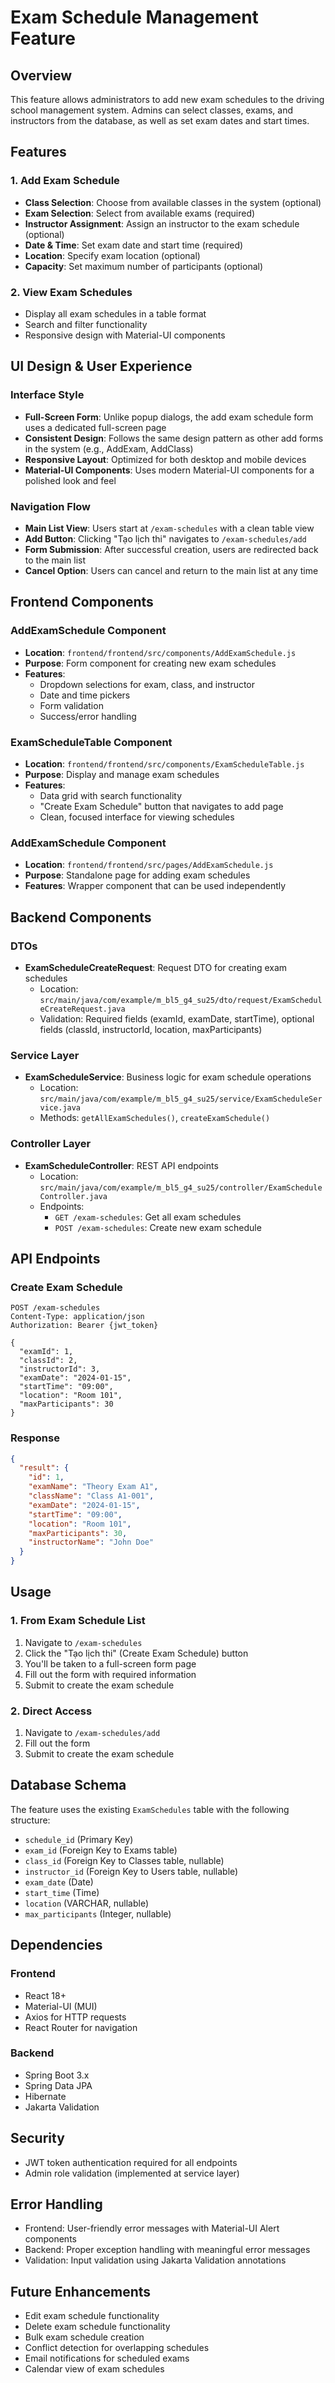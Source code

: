 # Exam Schedule Management Feature

## Overview

This feature allows administrators to add new exam schedules to the driving school management system. Admins can select classes, exams, and instructors from the database, as well as set exam dates and start times.

## Features

### 1. Add Exam Schedule

- **Class Selection**: Choose from available classes in the system (optional)
- **Exam Selection**: Select from available exams (required)
- **Instructor Assignment**: Assign an instructor to the exam schedule (optional)
- **Date & Time**: Set exam date and start time (required)
- **Location**: Specify exam location (optional)
- **Capacity**: Set maximum number of participants (optional)

### 2. View Exam Schedules

- Display all exam schedules in a table format
- Search and filter functionality
- Responsive design with Material-UI components

## UI Design & User Experience

### Interface Style

- **Full-Screen Form**: Unlike popup dialogs, the add exam schedule form uses a dedicated full-screen page
- **Consistent Design**: Follows the same design pattern as other add forms in the system (e.g., AddExam, AddClass)
- **Responsive Layout**: Optimized for both desktop and mobile devices
- **Material-UI Components**: Uses modern Material-UI components for a polished look and feel

### Navigation Flow

- **Main List View**: Users start at `/exam-schedules` with a clean table view
- **Add Button**: Clicking "Tạo lịch thi" navigates to `/exam-schedules/add`
- **Form Submission**: After successful creation, users are redirected back to the main list
- **Cancel Option**: Users can cancel and return to the main list at any time

## Frontend Components

### AddExamSchedule Component

- **Location**: `frontend/frontend/src/components/AddExamSchedule.js`
- **Purpose**: Form component for creating new exam schedules
- **Features**:
  - Dropdown selections for exam, class, and instructor
  - Date and time pickers
  - Form validation
  - Success/error handling

### ExamScheduleTable Component

- **Location**: `frontend/frontend/src/components/ExamScheduleTable.js`
- **Purpose**: Display and manage exam schedules
- **Features**:
  - Data grid with search functionality
  - "Create Exam Schedule" button that navigates to add page
  - Clean, focused interface for viewing schedules

### AddExamSchedule Component

- **Location**: `frontend/frontend/src/pages/AddExamSchedule.js`
- **Purpose**: Standalone page for adding exam schedules
- **Features**: Wrapper component that can be used independently

## Backend Components

### DTOs

- **ExamScheduleCreateRequest**: Request DTO for creating exam schedules
  - Location: `src/main/java/com/example/m_bl5_g4_su25/dto/request/ExamScheduleCreateRequest.java`
  - Validation: Required fields (examId, examDate, startTime), optional fields (classId, instructorId, location, maxParticipants)

### Service Layer

- **ExamScheduleService**: Business logic for exam schedule operations
  - Location: `src/main/java/com/example/m_bl5_g4_su25/service/ExamScheduleService.java`
  - Methods: `getAllExamSchedules()`, `createExamSchedule()`

### Controller Layer

- **ExamScheduleController**: REST API endpoints
  - Location: `src/main/java/com/example/m_bl5_g4_su25/controller/ExamScheduleController.java`
  - Endpoints:
    - `GET /exam-schedules`: Get all exam schedules
    - `POST /exam-schedules`: Create new exam schedule

## API Endpoints

### Create Exam Schedule

```
POST /exam-schedules
Content-Type: application/json
Authorization: Bearer {jwt_token}

{
  "examId": 1,
  "classId": 2,
  "instructorId": 3,
  "examDate": "2024-01-15",
  "startTime": "09:00",
  "location": "Room 101",
  "maxParticipants": 30
}
```

### Response

```json
{
  "result": {
    "id": 1,
    "examName": "Theory Exam A1",
    "className": "Class A1-001",
    "examDate": "2024-01-15",
    "startTime": "09:00",
    "location": "Room 101",
    "maxParticipants": 30,
    "instructorName": "John Doe"
  }
}
```

## Usage

### 1. From Exam Schedule List

1. Navigate to `/exam-schedules`
2. Click the "Tạo lịch thi" (Create Exam Schedule) button
3. You'll be taken to a full-screen form page
4. Fill out the form with required information
5. Submit to create the exam schedule

### 2. Direct Access

1. Navigate to `/exam-schedules/add`
2. Fill out the form
3. Submit to create the exam schedule

## Database Schema

The feature uses the existing `ExamSchedules` table with the following structure:

- `schedule_id` (Primary Key)
- `exam_id` (Foreign Key to Exams table)
- `class_id` (Foreign Key to Classes table, nullable)
- `instructor_id` (Foreign Key to Users table, nullable)
- `exam_date` (Date)
- `start_time` (Time)
- `location` (VARCHAR, nullable)
- `max_participants` (Integer, nullable)

## Dependencies

### Frontend

- React 18+
- Material-UI (MUI)
- Axios for HTTP requests
- React Router for navigation

### Backend

- Spring Boot 3.x
- Spring Data JPA
- Hibernate
- Jakarta Validation

## Security

- JWT token authentication required for all endpoints
- Admin role validation (implemented at service layer)

## Error Handling

- Frontend: User-friendly error messages with Material-UI Alert components
- Backend: Proper exception handling with meaningful error messages
- Validation: Input validation using Jakarta Validation annotations

## Future Enhancements

- Edit exam schedule functionality
- Delete exam schedule functionality
- Bulk exam schedule creation
- Conflict detection for overlapping schedules
- Email notifications for scheduled exams
- Calendar view of exam schedules
